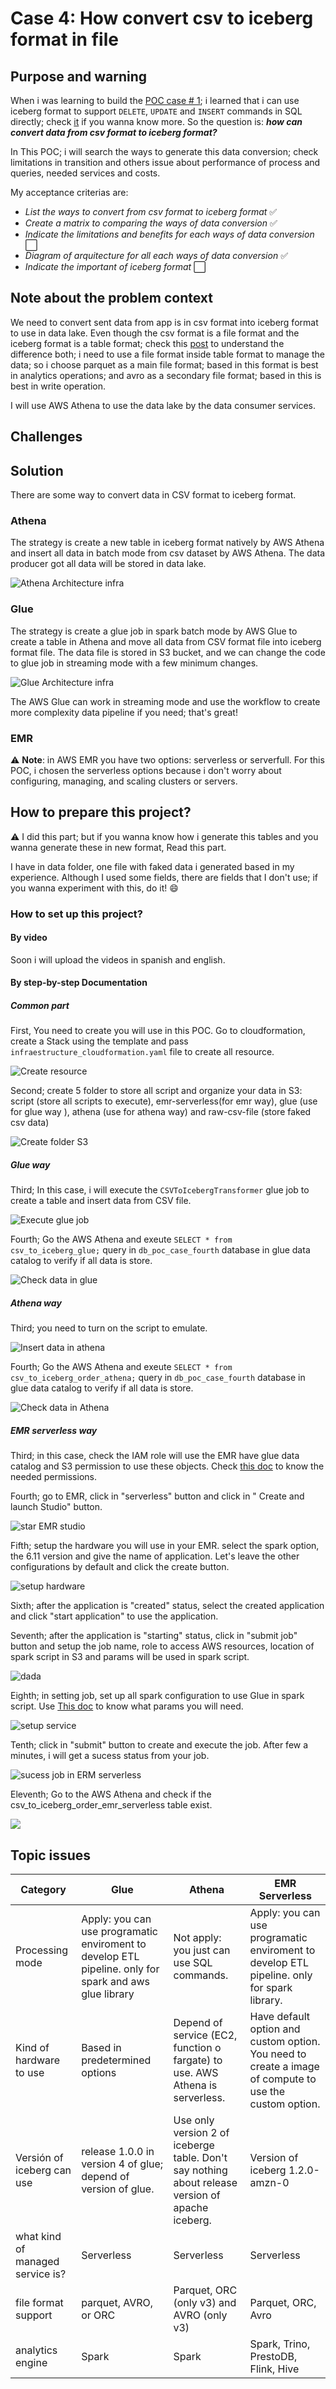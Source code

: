 # Case 4: How convert csv to iceberg format in file 

## Purpose and warning

When i was learning to build the [POC case # 1](https://github.com/CarlosChicata/data_world_portfolio/tree/master/Projects/POC/AWS_API_of_serving_layer_from_data_lake); i learned that i can use iceberg format to support `DELETE`, `UPDATE` and `INSERT` commands in SQL directly; check [it](https://docs.aws.amazon.com/athena/latest/ug/querying-iceberg-updating-iceberg-table-data.html) if you wanna know more.
So the question is: __*how can convert data from csv format to iceberg format?*__

In This POC; i will search the ways to generate this data conversion; check limitations in transition and others issue about performance of process and queries, needed services and costs.

My acceptance criterias are:

* _List the ways to convert from csv format to iceberg format_ :white_check_mark:
* _Create a matrix to comparing the ways of data conversion_ :white_check_mark:
* _Indicate the limitations and benefits for each ways of data conversion_ :white_large_square:
* _Diagram of arquitecture for all each ways of data conversion_ :white_check_mark:
* _Indicate the important of iceberg format_ :white_large_square:

## Note about the problem context

We need to convert sent data from app is in csv format into iceberg format to use in data lake. Even though the csv format is a file format and the iceberg format is a table format; check this [post](https://shahrajesh2006.medium.com/data-lakes-understanding-file-format-and-table-formats-38d7999c0ec2 ) to understand the difference both; i need to use a file format inside table format to manage the data; so i choose parquet as a main file format; based in this format is best in analytics operations;  and avro as a secondary file format; based in this is best in write operation.

I will use AWS Athena to use the data lake by the data consumer services.

## Challenges

## Solution

There are some way to convert data in CSV format to iceberg format.

### Athena

The strategy is create a new table in iceberg format natively by AWS Athena and insert all data in batch mode from csv dataset by AWS Athena. The data producer got all data will be stored in data lake.

![Athena Architecture infra](https://github.com/CarlosChicata/data_world_portfolio/blob/master/Projects/POC/AWS_convert_csv_to_iceberg_format/images/athena_infra_poc_4.drawio.png)

### Glue

The strategy is create a glue job in spark batch mode by AWS Glue to create a table in Athena and move all data from CSV format file into iceberg format file. The data file is stored in S3 bucket, and we can change the code to glue job in streaming mode with a few minimum changes.

![Glue Architecture infra](https://github.com/CarlosChicata/data_world_portfolio/blob/master/Projects/POC/AWS_convert_csv_to_iceberg_format/images/glue_infra_poc_4.png)

The AWS Glue can work in streaming mode and use the workflow to create more complexity data pipeline if you need; that's great!

### EMR

⚠️ __Note__: in AWS EMR you have two options: serverless or serverfull. For this POC, i chosen the serverless options because i don't worry about configuring, managing, and scaling clusters or servers.

## How to prepare this project?

⚠️ I did this part; but if you wanna know how i generate this tables and you wanna generate these in new format, Read this part.

I have in data folder, one file with faked data i generated based in my experience. Although I used some fields, there are fields that I don't use; if you wanna experiment with this, do it! 😄

### How to set up this project?

#### By video
Soon i will upload the videos in spanish and english.

#### By step-by-step Documentation

##### Common part

First, You need to create you will use in this POC. Go to cloudformation, create a Stack using the template and pass `infraestructure_cloudformation.yaml` file to create all resource.

![Create resource](https://github.com/CarlosChicata/data_world_portfolio/blob/master/Projects/POC/AWS_convert_csv_to_iceberg_format/images/create_resource_poc_4.png)

Second;  create 5 folder to store all script and organize your data in S3: script (store all scripts to execute), emr-serverless(for emr way), glue (use for glue way ), athena (use for athena way) and raw-csv-file (store faked csv data)

![Create folder S3](https://github.com/CarlosChicata/data_world_portfolio/blob/master/Projects/POC/AWS_convert_csv_to_iceberg_format/images/create_folder_in_s3.png)

##### Glue way

Third; In this case, i will execute the `CSVToIcebergTransformer` glue job to create a table and insert data from CSV file.

![Execute glue job](https://github.com/CarlosChicata/data_world_portfolio/blob/master/Projects/POC/AWS_convert_csv_to_iceberg_format/images/glue_insert_data.png)

Fourth; Go the AWS Athena and exeute `SELECT * from csv_to_iceberg_glue;` query in `db_poc_case_fourth` database in glue data catalog to verify if all data is store.

![Check data in glue](https://github.com/CarlosChicata/data_world_portfolio/blob/master/Projects/POC/AWS_convert_csv_to_iceberg_format/images/check_data_glue.png)

##### Athena way

Third; you need to turn on the script to emulate.

![Insert data in athena](https://github.com/CarlosChicata/data_world_portfolio/blob/master/Projects/POC/AWS_convert_csv_to_iceberg_format/images/sendin_data_athena_poc.png)

Fourth; Go the AWS Athena and exeute `SELECT * from csv_to_iceberg_order_athena;` query in `db_poc_case_fourth` database in glue data catalog to verify if all data is store.

![Check data in Athena](https://github.com/CarlosChicata/data_world_portfolio/blob/master/Projects/POC/AWS_convert_csv_to_iceberg_format/images/insert_data_athena_poc.png)

##### EMR serverless way

Third; in this case, check the IAM role will use the EMR have glue data catalog and S3 permission to use these objects. Check [this doc](https://docs.aws.amazon.com/emr/latest/EMR-Serverless-UserGuide/getting-started.html#gs-prerequisites) to know the needed permissions.

Fourth; go to EMR, click in "serverless" button and click in " Create and launch Studio" button.

![star EMR studio](https://github.com/CarlosChicata/data_world_portfolio/blob/master/Projects/POC/AWS_convert_csv_to_iceberg_format/images/EMR_serverless_start.png)

Fifth; setup the hardware you will use in your EMR. select the spark option, the 6.11 version and give the name of application. Let's leave the other configurations by default and click the create button.

![setup hardware](https://github.com/CarlosChicata/data_world_portfolio/blob/master/Projects/POC/AWS_convert_csv_to_iceberg_format/images/emr_serverless-setup_part1.png)

Sixth; after the application is "created" status, select the created application and click "start application" to use the application.

Seventh; after the application is "starting" status, click in "submit job" button and setup the job name, role to access AWS resources, location of spark script in S3 and params will be used in spark script.

![dada](https://github.com/CarlosChicata/data_world_portfolio/blob/master/Projects/POC/AWS_convert_csv_to_iceberg_format/images/emr_serverless_setup_job_part1.png)

Eighth; in setting job, set up all spark configuration to use Glue in spark script. Use [This doc](https://docs.aws.amazon.com/emr/latest/EMR-Serverless-UserGuide/using-iceberg.html) to know what params you will need.

![setup service](https://github.com/CarlosChicata/data_world_portfolio/blob/master/Projects/POC/AWS_convert_csv_to_iceberg_format/images/emr_serverless_setup_job_part2.png)

Tenth; click in "submit" button to create and execute the job. After few a minutes, i will get a sucess status from your job.

![sucess job in ERM serverless](https://github.com/CarlosChicata/data_world_portfolio/blob/master/Projects/POC/AWS_convert_csv_to_iceberg_format/images/emr_serverless_setup_job_part3.png)

Eleventh; Go to the AWS Athena and check if the csv_to_iceberg_order_emr_serverless table exist.

![](https://github.com/CarlosChicata/data_world_portfolio/blob/master/Projects/POC/AWS_convert_csv_to_iceberg_format/images/emr_serverless_success_job.png)

## Topic issues

| Category | Glue | Athena | EMR Serverless |
|----------|------|--------|-----|
| Processing mode | Apply: you can use programatic enviroment to develop ETL pipeline. only for spark and aws glue library | Not apply: you just can use SQL commands. | Apply: you can use programatic enviroment to develop ETL pipeline. only for spark library. |
| Kind of hardware to use | Based in predetermined options | Depend of service (EC2, function o fargate) to use. AWS Athena is serverless. | Have default option and custom option. You need to create a image of compute to use the custom option. |
| Versión of iceberg can use | release 1.0.0 in version 4 of glue; depend of  version of glue. | Use only version 2 of iceberge table. Don't say nothing about release version of apache iceberg. | Version of iceberg 1.2.0-amzn-0 |
| what kind of managed service is? | Serverless | Serverless | Serverless |
| file format support | parquet, AVRO, or ORC | Parquet, ORC (only v3) and AVRO (only v3) | Parquet, ORC, Avro |
| analytics engine | Spark | Spark | Spark, Trino, PrestoDB, Flink, Hive |

